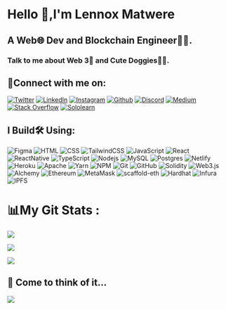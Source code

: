# Hello 👋,I'm Lennox Matwere
## A Web🌐 Dev and Blockchain Engineer👩‍💻. 

### Talk to me about Web 3🔷 and Cute Doggies🐕‍🦺.
## 📩Connect with me on:
[![Twitter](https://img.shields.io/badge/Twitter-%231DA1F2.svg?logo=Twitter&logoColor=white)](https://twitter.com/@theyardmic) [![LinkedIn](https://img.shields.io/badge/LinkedIn-%230077B5.svg?logo=linkedin&logoColor=white)](https://www.linkedin.com/in/lennox-matwere) [![Instagram](https://img.shields.io/badge/Instagram-%23E4405F.svg?logo=Instagram&logoColor=white)](https://instagram.com/@theyardmic) [![Github](https://img.shields.io/badge/Github-%2312100E.svg?logo=Github&logoColor=white)](https://github.com/strucker-eth/) [![Discord](https://img.shields.io/badge/Discord-%237289DA.svg?logo=discord&logoColor=white)](https://discord.gg/BXVuufkbhD) [![Medium](https://img.shields.io/badge/Medium-12100E?logo=medium&logoColor=white)](https://medium.com/@theyardmic) [![Stack Overflow](https://img.shields.io/badge/-Stackoverflow-FE7A16?logo=stack-overflow&logoColor=white)](https://stackoverflow.com/users/20197560) [![Sololearn](https://img.shields.io/badge/Sololearn-12100E?logo=sololearn&logoColor=white)](https://www.sololearn.com/profile/11798607)

## I Build🛠️ Using:
![Figma](https://img.shields.io/badge/figma-%23F24E1E.svg?style=plastic&logo=figma&logoColor=white) ![HTML](https://img.shields.io/badge/HTML5-%23E34F26.svg?style=plastic&logo=html5&logoColor=white)  ![CSS](https://img.shields.io/badge/CSS-239120?logo=css3&logoColor=white) ![TailwindCSS](https://img.shields.io/badge/tailwindcss-%2338B2AC.svg?style=plastic&logo=tailwind-css&logoColor=white) ![JavaScript](https://img.shields.io/badge/javascript-%23323330.svg?style=plastic&logo=javascript&logoColor=%23F7DF1E)  ![React](https://img.shields.io/badge/react-%2320232a.svg?style=plastic&logo=react&logoColor=%2361DAFB) ![ReactNative](https://img.shields.io/badge/reactnative-%23F05033.svg?style=plastic&logo=reactnative&logoColor=white) ![TypeScript](https://img.shields.io/badge/typescript-%23007ACC.svg?style=plastic&logo=typescript&logoColor=white) ![Nodejs](https://img.shields.io/badge/nodejs-%23339933.svg?style=plastic&logo=node.js&logoColor=white) ![MySQL](https://img.shields.io/badge/mysql-%2300f.svg?style=plastic&logo=mysql&logoColor=white) ![Postgres](https://img.shields.io/badge/postgres-%23316192.svg?style=plastic&logo=postgresql&logoColor=white) ![Netlify](https://img.shields.io/badge/netlify-%23000000.svg?style=plastic&logo=netlify&logoColor=#00C7B7) ![Heroku](https://img.shields.io/badge/heroku-%23430098.svg?style=plastic&logo=heroku&logoColor=white)  ![Apache](https://img.shields.io/badge/apache-%23D42029.svg?style=plastic&logo=apache&logoColor=white) ![Yarn](https://img.shields.io/badge/yarn-%232C8EBB.svg?style=plastic&logo=yarn&logoColor=white) ![NPM](https://img.shields.io/badge/NPM-%23000000.svg?style=plastic&logo=npm&logoColor=white) ![Git](https://img.shields.io/badge/git-%23F05033.svg?style=plastic&logo=git&logoColor=white) ![GitHub](https://img.shields.io/badge/github-%23121011.svg?style=plastic&logo=github&logoColor=white) ![Solidity](https://img.shields.io/badge/Solidity-%23363636.svg?style=plastic&logo=solidity&logoColor=white) ![Web3.js](https://img.shields.io/badge/web3js-%23F05033.svg?style=plastic&logo=web3js&logoColor=white) ![Alchemy](https://img.shields.io/badge/alchemy-%23F05033.svg?style=plastic&logo=alchemy&logoColor=white) ![Ethereum](https://img.shields.io/badge/ethereum-%233733FF.svg?style=plastic&logo=ethereum&logoColor=white) ![MetaMask](https://img.shields.io/badge/metamask-%23F05033.svg?style=plastic&logo=metamask&logoColor=white) ![scaffold-eth](https://img.shields.io/badge/scaffoldeth-%23F05033.svg?style=plastic&logo=scaffoldeth&logoColor=white) ![Hardhat](https://img.shields.io/badge/hardhat-%23F05033.svg?style=plastic&logo=hardhat&logoColor=white) ![Infura](https://img.shields.io/badge/infura-%23F05033.svg?style=plastic&logo=infura&logoColor=white) ![IPFS](https://img.shields.io/badge/ipfs-%23F05033.svg?style=plastic&logo=ipfs&logoColor=white)  

   
# 📊My Git Stats :
![](https://github-readme-stats.vercel.app/api?username=strucker-eth&theme=radical&hide_border=false&include_all_commits=false&count_private=false)<br/>


![](https://github-readme-streak-stats.herokuapp.com/?user=strucker-eth&theme=radical&hide_border=false)<br/>


![](https://github-readme-stats.vercel.app/api/top-langs/?username=strucker-eth&theme=radical&hide_border=false&include_all_commits=false&count_private=false&layout=compact)

## 🤔 Come to think of it...
![](https://quotes-github-readme.vercel.app/api?type=vetical&theme=dark)


